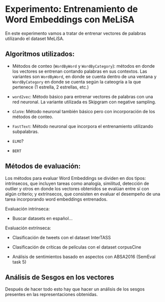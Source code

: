 # Experimento: Entrenamiento de Word Embeddings con MeLiSA

En este experimento vamos a tratar de entrenar vectores de palabras utilizando el dataset MeLiSA. 

## Algoritmos utilizados:

* Métodos de conteo (`WordByWord` y `WordByCategory`): métodos en donde los vectores se entrenan contando palabras en sus contextos. Las variantes son `WordByWord`, en donde se cuenta dentro de una ventana y `WordByCategory` en donde se cuenta según la cateogría a la que pertenece (1 estrella, 2 estrellas, etc.)

* `word2vec`: Método básico para entrenar vectores de palabras con una red neuronal. La variante utilizada es Skipgram con negative sampling.

* `GloVe`: Método neuronal también básico pero con incorporación de los métodos de conteo.

* `FastText`: Método neuronal que incorpora el entrenamiento utilizando subpalabras.

* `ELMO`?

* `BERT`


## Métodos de evaluación:

Los métodos para evaluar Word Embeddings se dividen en dos tipos: intrínsecos, que incluyen tareas como analogía, similitud, detección de outlier y otros en donde los vectores obtenidos se evalúan entre sí con algún criterio; y extrínsecos, que consisten en evaluar el desempeño de una tarea incorporando word embeddings entrenados.

Evaluación intrínseca:

* Buscar datasets en español...

Evaluación extrínseca:

* Clasificación de tweets con el dataset InterTASS

* Clasificación de críticas de películas con el dataset corpusCine

* Análisis de sentimientos basado en aspectos con ABSA2016 (SemEval task 5)


## Análisis de Sesgos en los vectores

Después de hacer todo esto hay que hacer un análisis de los sesgos presentes en las representaciones obtenidas.